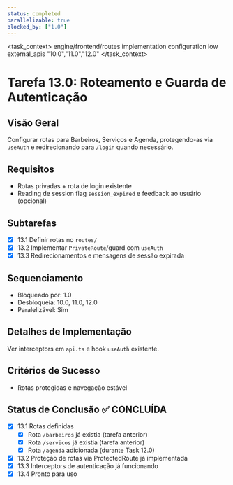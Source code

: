 ```yaml
---
status: completed
parallelizable: true
blocked_by: ["1.0"]
---
```


<task_context>
<domain>engine/frontend/routes</domain>
<type>implementation</type>
<scope>configuration</scope>
<complexity>low</complexity>
<dependencies>external_apis</dependencies>
<unblocks>"10.0","11.0","12.0"</unblocks>
</task_context>

# Tarefa 13.0: Roteamento e Guarda de Autenticação

## Visão Geral
Configurar rotas para Barbeiros, Serviços e Agenda, protegendo-as via `useAuth` e redirecionando para `/login` quando necessário.

## Requisitos
- Rotas privadas + rota de login existente
- Reading de session flag `session_expired` e feedback ao usuário (opcional)

## Subtarefas
- [x] 13.1 Definir rotas no `routes/`
- [x] 13.2 Implementar `PrivateRoute`/guard com `useAuth`
- [x] 13.3 Redirecionamentos e mensagens de sessão expirada

## Sequenciamento
- Bloqueado por: 1.0
- Desbloqueia: 10.0, 11.0, 12.0
- Paralelizável: Sim

## Detalhes de Implementação
Ver interceptors em `api.ts` e hook `useAuth` existente.

## Critérios de Sucesso
- Rotas protegidas e navegação estável

## Status de Conclusão ✅ CONCLUÍDA
- [x] 13.1 Rotas definidas
  - [x] Rota `/barbeiros` já existia (tarefa anterior)
  - [x] Rota `/servicos` já existia (tarefa anterior)
  - [x] Rota `/agenda` adicionada (durante Task 12.0)
- [x] 13.2 Proteção de rotas via ProtectedRoute já implementada
- [x] 13.3 Interceptors de autenticação já funcionando
- [x] 13.4 Pronto para uso
